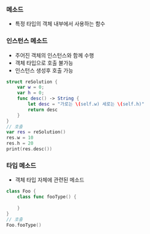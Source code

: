 ### 메소드

- 특정 타입의 객체 내부에서 사용하는 함수



### 인스턴스 메소드

- 주어진 객체의 인스턴스와 함께 수행
- 객체 타입으로 호출 불가능
- 인스턴스 생성후 호출 가능

```swift
struct reSolution {
    var w = 0;
    var h = 0;
    func desc() -> String {
        let desc = "가로는 \(self.w) 세로는 \(self.h)"
        return desc
    }
}
// 호출
var res = reSolution()
res.w = 10
res.h = 20
print(res.desc())
```



### 타입 메소드

- 객체 타입 자체에 관련된 메소드

```swift
class Foo {
    class func fooType() {
        
    }
}
// 호출
Foo.fooType()
```


